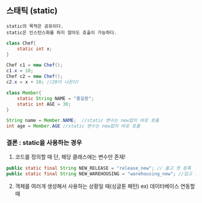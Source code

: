 ## 스태틱 (static)

    static의 목적은 공유이다.
    static은 인스턴스화를 하지 않아도 호출이 가능하다.

```java
class Chef{
    static int x;
}

Chef c1 = new Chef();
c1.x = 10;
Chef c2 = new Chef();
c2.x = x + 10; //20이 나온다!
```

```java
class Member{
    static String NAME = "홍길동";
    static int AGE = 30;
}

String name = Member.NAME;  //static 변수는 new없이 바로 호출
int age = Member.AGE //static 변수는 new없이 바로 호출
```

### 결론 : static을 사용하는 경우

1. 코드를 정의할 때
   단, 해당 클래스에는 변수만 존재!

```java
public static final String NEW_RELEASE = "release_new"; // 출고 첫 등록
public static final String NEW_WAREHOUSING = "warehousing_new"; //입고 첫 등록
```

2. 객체를 여러개 생성해서 사용하는 상황일 때(싱글톤 패턴)
   ex) 데이터베이스 연동할 때
